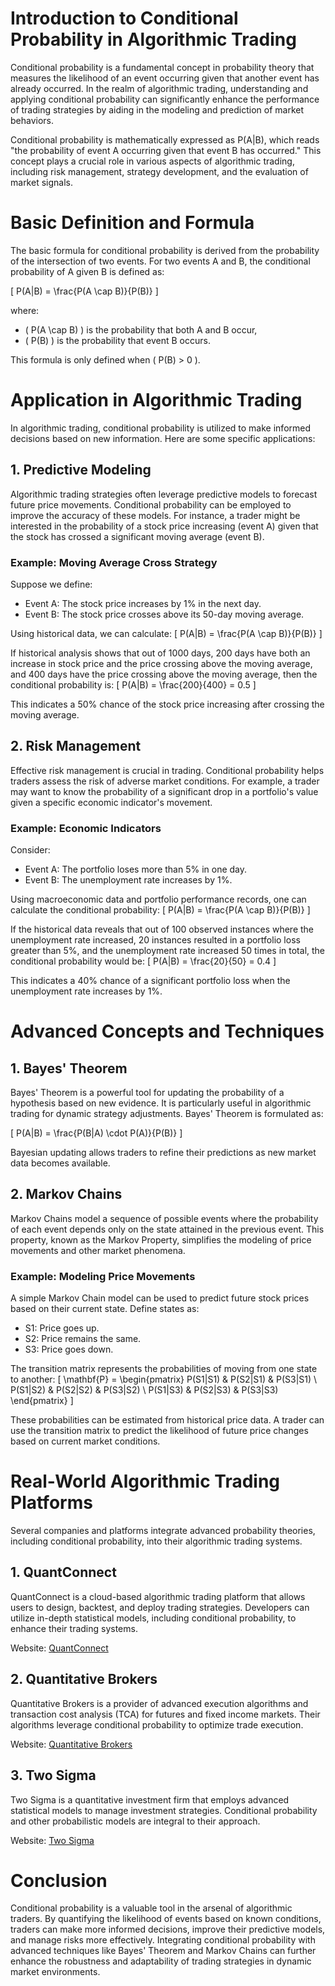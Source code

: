 # Introduction to Conditional Probability in Algorithmic Trading

Conditional probability is a fundamental concept in probability theory that measures the likelihood of an event occurring given that another event has already occurred. In the realm of algorithmic trading, understanding and applying conditional probability can significantly enhance the performance of trading strategies by aiding in the modeling and prediction of market behaviors.

Conditional probability is mathematically expressed as P(A|B), which reads "the probability of event A occurring given that event B has occurred." This concept plays a crucial role in various aspects of algorithmic trading, including risk management, strategy development, and the evaluation of market signals.

# Basic Definition and Formula

The basic formula for conditional probability is derived from the probability of the intersection of two events. For two events A and B, the conditional probability of A given B is defined as:

\[ P(A|B) = \frac{P(A \cap B)}{P(B)} \]

where:
- \( P(A \cap B) \) is the probability that both A and B occur,
- \( P(B) \) is the probability that event B occurs.

This formula is only defined when \( P(B) > 0 \).

# Application in Algorithmic Trading

In algorithmic trading, conditional probability is utilized to make informed decisions based on new information. Here are some specific applications:

## 1. Predictive Modeling

Algorithmic trading strategies often leverage predictive models to forecast future price movements. Conditional probability can be employed to improve the accuracy of these models. For instance, a trader might be interested in the probability of a stock price increasing (event A) given that the stock has crossed a significant moving average (event B).

### Example: Moving Average Cross Strategy

Suppose we define:
- Event A: The stock price increases by 1% in the next day.
- Event B: The stock price crosses above its 50-day moving average.

Using historical data, we can calculate:
\[ P(A|B) = \frac{P(A \cap B)}{P(B)} \]

If historical analysis shows that out of 1000 days, 200 days have both an increase in stock price and the price crossing above the moving average, and 400 days have the price crossing above the moving average, then the conditional probability is:
\[ P(A|B) = \frac{200}{400} = 0.5 \]

This indicates a 50% chance of the stock price increasing after crossing the moving average.

## 2. Risk Management

Effective risk management is crucial in trading. Conditional probability helps traders assess the risk of adverse market conditions. For example, a trader may want to know the probability of a significant drop in a portfolio's value given a specific economic indicator's movement.

### Example: Economic Indicators

Consider:
- Event A: The portfolio loses more than 5% in one day.
- Event B: The unemployment rate increases by 1%.

Using macroeconomic data and portfolio performance records, one can calculate the conditional probability:
\[ P(A|B) = \frac{P(A \cap B)}{P(B)} \]

If the historical data reveals that out of 100 observed instances where the unemployment rate increased, 20 instances resulted in a portfolio loss greater than 5%, and the unemployment rate increased 50 times in total, the conditional probability would be:
\[ P(A|B) = \frac{20}{50} = 0.4 \]

This indicates a 40% chance of a significant portfolio loss when the unemployment rate increases by 1%.

# Advanced Concepts and Techniques

## 1. Bayes' Theorem

Bayes' Theorem is a powerful tool for updating the probability of a hypothesis based on new evidence. It is particularly useful in algorithmic trading for dynamic strategy adjustments. Bayes' Theorem is formulated as:

\[ P(A|B) = \frac{P(B|A) \cdot P(A)}{P(B)} \]

Bayesian updating allows traders to refine their predictions as new market data becomes available.

## 2. Markov Chains

Markov Chains model a sequence of possible events where the probability of each event depends only on the state attained in the previous event. This property, known as the Markov Property, simplifies the modeling of price movements and other market phenomena.

### Example: Modeling Price Movements

A simple Markov Chain model can be used to predict future stock prices based on their current state. Define states as:
- S1: Price goes up.
- S2: Price remains the same.
- S3: Price goes down.

The transition matrix represents the probabilities of moving from one state to another:
\[ \mathbf{P} = \begin{pmatrix}
P(S1|S1) & P(S2|S1) & P(S3|S1) \\
P(S1|S2) & P(S2|S2) & P(S3|S2) \\
P(S1|S3) & P(S2|S3) & P(S3|S3)
\end{pmatrix} \]

These probabilities can be estimated from historical price data. A trader can use the transition matrix to predict the likelihood of future price changes based on current market conditions.

# Real-World Algorithmic Trading Platforms 

Several companies and platforms integrate advanced probability theories, including conditional probability, into their algorithmic trading systems.

## 1. QuantConnect

QuantConnect is a cloud-based algorithmic trading platform that allows users to design, backtest, and deploy trading strategies. Developers can utilize in-depth statistical models, including conditional probability, to enhance their trading systems.

Website: [QuantConnect](https://www.quantconnect.com/)

## 2. Quantitative Brokers

Quantitative Brokers is a provider of advanced execution algorithms and transaction cost analysis (TCA) for futures and fixed income markets. Their algorithms leverage conditional probability to optimize trade execution.

Website: [Quantitative Brokers](https://www.quantitativebrokers.com/)

## 3. Two Sigma

Two Sigma is a quantitative investment firm that employs advanced statistical models to manage investment strategies. Conditional probability and other probabilistic models are integral to their approach.

Website: [Two Sigma](https://www.twosigma.com/)

# Conclusion

Conditional probability is a valuable tool in the arsenal of algorithmic traders. By quantifying the likelihood of events based on known conditions, traders can make more informed decisions, improve their predictive models, and manage risks more effectively. Integrating conditional probability with advanced techniques like Bayes' Theorem and Markov Chains can further enhance the robustness and adaptability of trading strategies in dynamic market environments.